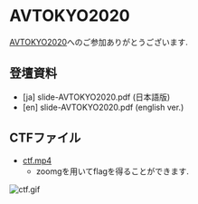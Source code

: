 # AVTOKYO2020

[AVTOKYO2020](https://www.avtokyo.org/2020)へのご参加ありがとうございます.

## 登壇資料
* [ja] slide-AVTOKYO2020.pdf (日本語版)
* [en] slide-AVTOKYO2020.pdf (english ver.)

## CTFファイル
* [ctf.mp4](https://github.com/Tsuku43/zoomg/avtokyo/ctf.mp4)
  - zoomgを用いてflagを得ることができます.

![ctf.gif](https://github.com/Tsuku43/zoomg/blob/master/images/ctf.gif?raw=true)
